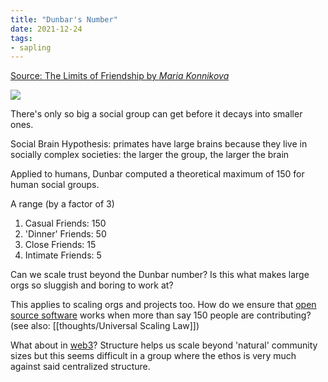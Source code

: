 ```yaml
---
title: "Dunbar's Number"
date: 2021-12-24
tags:
- sapling
---
```


[Source: The Limits of Friendship by *Maria Konnikova*](https://www.newyorker.com/science/maria-konnikova/social-media-affect-math-dunbar-number-friendships)

![](/thoughts/images/dunbar.png)

There's only so big a social group can get before it decays into smaller ones.

Social Brain Hypothesis: primates have large brains because they live in socially complex societies: the larger the group, the larger the brain

Applied to humans, Dunbar computed a theoretical maximum of 150 for human social groups.

A range (by a factor of 3)
1. Casual Friends: 150
2. 'Dinner' Friends: 50
3. Close Friends: 15
4. Intimate Friends: 5

Can we scale trust beyond the Dunbar number? Is this what makes large orgs so sluggish and boring to work at?

This applies to scaling orgs and projects too. How do we ensure that [open source software](thoughts/Making%20and%20Maintenance%20of%20OSS.md) works when more than say 150 people are contributing? (see also: [[thoughts/Universal Scaling Law]])

What about in [web3](thoughts/web3.md)? Structure helps us scale beyond 'natural' community sizes but this seems difficult in a group where the ethos is very much against said centralized structure.